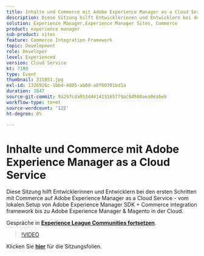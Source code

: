 ```yaml
---
title: Inhalte und Commerce mit Adobe Experience Manager as a Cloud Service
description: Diese Sitzung hilft Entwicklerinnen und Entwicklern bei den ersten Schritten mit Commerce auf Adobe Experience Manager as a Cloud Service - vom lokalen Setup von Adobe Experience Manager SDK + Commerce integration framework bis zu Adobe Experience Manager & Magento in der Cloud. Diese Sitzung wurde im Rahmen des Adobe Developers Live-Inhaltsereignisses durchgeführt.
solution: Experience Manager,Experience Manager Sites, Commerce
product: experience manager
sub-product: sites
feature: Commerce Integration Framework
topic: Development
role: Developer
level: Experienced
version: Cloud Service
kt: 7188
type: Event
thumbnail: 331851.jpg
exl-id: 1326926c-1bb4-4d05-ab08-a8f60701bd1a
duration: 1847
source-git-commit: 9a297cda953d4414131657f9ac84580aea0eabeb
workflow-type: tm+mt
source-wordcount: '122'
ht-degree: 0%

---
```


# Inhalte und Commerce mit Adobe Experience Manager as a Cloud Service

Diese Sitzung hilft Entwicklerinnen und Entwicklern bei den ersten Schritten mit Commerce auf Adobe Experience Manager as a Cloud Service - vom lokalen Setup von Adobe Experience Manager SDK + Commerce integration framework bis zu Adobe Experience Manager &amp; Magento in der Cloud.

Gespräche in **[Experience League Communities fortsetzen](https://adobe.ly/36Yd3v6)**.

>[!VIDEO](https://video.tv.adobe.com/v/331851/?quality=12&learn=on&hidetitle=true)

Klicken Sie **[hier](/help/adobe-developers-live/assets/content-commerce.pdf)** für die Sitzungsfolien.
